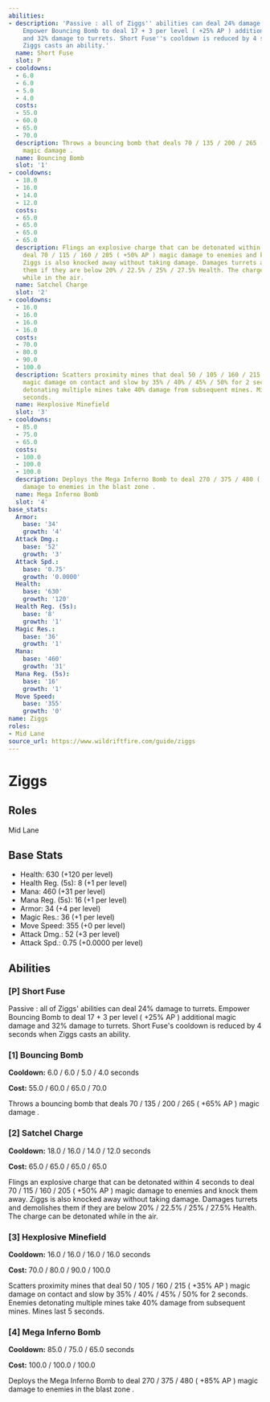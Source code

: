 ```yaml
---
abilities:
- description: 'Passive : all of Ziggs'' abilities can deal 24% damage to turrets.
    Empower Bouncing Bomb to deal 17 + 3 per level ( +25% AP ) additional magic damage
    and 32% damage to turrets. Short Fuse''s cooldown is reduced by 4 seconds when
    Ziggs casts an ability.'
  name: Short Fuse
  slot: P
- cooldowns:
  - 6.0
  - 6.0
  - 5.0
  - 4.0
  costs:
  - 55.0
  - 60.0
  - 65.0
  - 70.0
  description: Throws a bouncing bomb that deals 70 / 135 / 200 / 265 ( +65% AP )
    magic damage .
  name: Bouncing Bomb
  slot: '1'
- cooldowns:
  - 18.0
  - 16.0
  - 14.0
  - 12.0
  costs:
  - 65.0
  - 65.0
  - 65.0
  - 65.0
  description: Flings an explosive charge that can be detonated within 4 seconds to
    deal 70 / 115 / 160 / 205 ( +50% AP ) magic damage to enemies and knock them away.
    Ziggs is also knocked away without taking damage. Damages turrets and demolishes
    them if they are below 20% / 22.5% / 25% / 27.5% Health. The charge can be detonated
    while in the air.
  name: Satchel Charge
  slot: '2'
- cooldowns:
  - 16.0
  - 16.0
  - 16.0
  - 16.0
  costs:
  - 70.0
  - 80.0
  - 90.0
  - 100.0
  description: Scatters proximity mines that deal 50 / 105 / 160 / 215 ( +35% AP )
    magic damage on contact and slow by 35% / 40% / 45% / 50% for 2 seconds. Enemies
    detonating multiple mines take 40% damage from subsequent mines. Mines last 5
    seconds.
  name: Hexplosive Minefield
  slot: '3'
- cooldowns:
  - 85.0
  - 75.0
  - 65.0
  costs:
  - 100.0
  - 100.0
  - 100.0
  description: Deploys the Mega Inferno Bomb to deal 270 / 375 / 480 ( +85% AP ) magic
    damage to enemies in the blast zone .
  name: Mega Inferno Bomb
  slot: '4'
base_stats:
  Armor:
    base: '34'
    growth: '4'
  Attack Dmg.:
    base: '52'
    growth: '3'
  Attack Spd.:
    base: '0.75'
    growth: '0.0000'
  Health:
    base: '630'
    growth: '120'
  Health Reg. (5s):
    base: '8'
    growth: '1'
  Magic Res.:
    base: '36'
    growth: '1'
  Mana:
    base: '460'
    growth: '31'
  Mana Reg. (5s):
    base: '16'
    growth: '1'
  Move Speed:
    base: '355'
    growth: '0'
name: Ziggs
roles:
- Mid Lane
source_url: https://www.wildriftfire.com/guide/ziggs
---
```


# Ziggs

## Roles

Mid Lane

## Base Stats

- Health: 630 (+120 per level)
- Health Reg. (5s): 8 (+1 per level)
- Mana: 460 (+31 per level)
- Mana Reg. (5s): 16 (+1 per level)
- Armor: 34 (+4 per level)
- Magic Res.: 36 (+1 per level)
- Move Speed: 355 (+0 per level)
- Attack Dmg.: 52 (+3 per level)
- Attack Spd.: 0.75 (+0.0000 per level)

## Abilities

### [P] Short Fuse

Passive : all of Ziggs' abilities can deal 24% damage to turrets. Empower Bouncing Bomb to deal 17 + 3 per level ( +25% AP ) additional magic damage and 32% damage to turrets. Short Fuse's cooldown is reduced by 4 seconds when Ziggs casts an ability.

### [1] Bouncing Bomb

**Cooldown:** 6.0 / 6.0 / 5.0 / 4.0 seconds

**Cost:** 55.0 / 60.0 / 65.0 / 70.0

Throws a bouncing bomb that deals 70 / 135 / 200 / 265 ( +65% AP ) magic damage .

### [2] Satchel Charge

**Cooldown:** 18.0 / 16.0 / 14.0 / 12.0 seconds

**Cost:** 65.0 / 65.0 / 65.0 / 65.0

Flings an explosive charge that can be detonated within 4 seconds to deal 70 / 115 / 160 / 205 ( +50% AP ) magic damage to enemies and knock them away. Ziggs is also knocked away without taking damage. Damages turrets and demolishes them if they are below 20% / 22.5% / 25% / 27.5% Health. The charge can be detonated while in the air.

### [3] Hexplosive Minefield

**Cooldown:** 16.0 / 16.0 / 16.0 / 16.0 seconds

**Cost:** 70.0 / 80.0 / 90.0 / 100.0

Scatters proximity mines that deal 50 / 105 / 160 / 215 ( +35% AP ) magic damage on contact and slow by 35% / 40% / 45% / 50% for 2 seconds. Enemies detonating multiple mines take 40% damage from subsequent mines. Mines last 5 seconds.

### [4] Mega Inferno Bomb

**Cooldown:** 85.0 / 75.0 / 65.0 seconds

**Cost:** 100.0 / 100.0 / 100.0

Deploys the Mega Inferno Bomb to deal 270 / 375 / 480 ( +85% AP ) magic damage to enemies in the blast zone .

